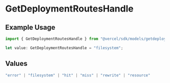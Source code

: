 # GetDeploymentRoutesHandle

## Example Usage

```typescript
import { GetDeploymentRoutesHandle } from "@vercel/sdk/models/getdeploymentop.js";

let value: GetDeploymentRoutesHandle = "filesystem";
```

## Values

```typescript
"error" | "filesystem" | "hit" | "miss" | "rewrite" | "resource"
```